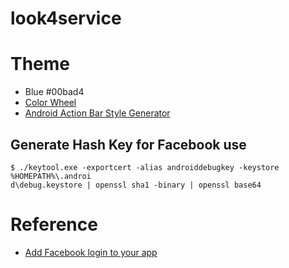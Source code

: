look4service
============


Theme
=====
- Blue #00bad4
- [Color Wheel](http://paletton.com/#uid=13l0u0k++N5t-ZOL++V+WuC+6o4)
- [Android Action Bar Style Generator](http://jgilfelt.github.io/android-actionbarstylegenerator/#name=look4service&compat=appcompat&theme=light_dark&actionbarstyle=solid&texture=0&hairline=0&neutralPressed=1&backColor=00bad4%2C100&secondaryColor=008395%2C100&tabColor=fff%2C100&tertiaryColor=303030%2C100&accentColor=02e0ff%2C100&cabBackColor=002E3E%2C100&cabHighlightColor=02e0ff%2C100)

Generate Hash Key for Facebook use
--------------------------------------
```
$ ./keytool.exe -exportcert -alias androiddebugkey -keystore %HOMEPATH%\.androi
d\debug.keystore | openssl sha1 -binary | openssl base64
```

Reference
=======
- [Add Facebook login to your app](https://developers.facebook.com/docs/facebook-login/v2.2)